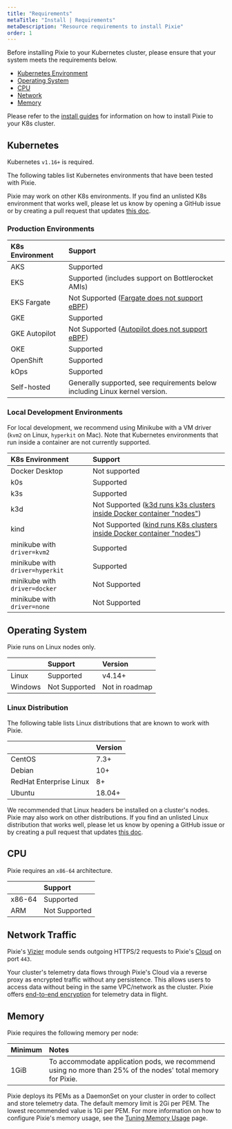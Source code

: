 ```yaml
---
title: "Requirements"
metaTitle: "Install | Requirements"
metaDescription: "Resource requirements to install Pixie"
order: 1
---
```


Before installing Pixie to your Kubernetes cluster, please ensure that your system meets the requirements below.

- [Kubernetes Environment](/installing-pixie/requirements/#kubernetes)
- [Operating System](/installing-pixie/requirements/#operating-system)
- [CPU](/installing-pixie/requirements/#cpu)
- [Network](/installing-pixie/requirements/#network-traffic)
- [Memory](/installing-pixie/requirements/#memory)

Please refer to the [install guides](/installing-pixie/install-guides/) for information on how to install Pixie to your K8s cluster.

## Kubernetes

Kubernetes `v1.16+` is required.

The following tables list Kubernetes environments that have been tested with Pixie.

<Alert variant="outlined" severity="info">Pixie may work on other K8s environments. If you find an unlisted K8s environment that works well, please let us know by opening a GitHub issue or by creating a pull request that updates <a href="https://github.com/pixie-io/docs.px.dev/blob/main/content/en/02-installing-pixie/01-requirements.md">this doc</a>.</Alert>

### Production Environments

| K8s Environment  | Support                                                         |
| :--------------- | :-------------------------------------------------------------- |
| AKS              | Supported                                                       |
| EKS              | Supported (includes support on Bottlerocket AMIs)               |
| EKS Fargate      | Not Supported ([Fargate does not support eBPF](https://github.com/aws/containers-roadmap/issues/1027)) |
| GKE              | Supported                                                       |
| GKE Autopilot    | Not Supported ([Autopilot does not support eBPF](https://github.com/pixie-io/pixie/issues/278#issuecomment-853269290)) |
| OKE              | Supported                                                       |
| OpenShift        | Supported                                                       |
| kOps             | Supported                                                       |
| Self-hosted      | Generally supported, see requirements below including Linux kernel version. |

### Local Development Environments

For local development, we recommend using Minikube with a VM driver (`kvm2` on Linux, `hyperkit` on Mac). Note that Kubernetes environments that run inside a container are not currently supported.

| K8s Environment                 | Support       |
| :------------------------------ | :------------ |
| Docker Desktop                  | Not supported |
| k0s                             | Supported     |
| k3s                             | Supported     |
| k3d                             | Not Supported ([k3d runs k3s clusters inside Docker container "nodes"](https://github.com/pixie-io/pixie/issues/337#issuecomment-949012061)) |
| kind                            | Not Supported ([kind runs K8s clusters inside Docker container "nodes"](https://github.com/pixie-io/pixie/issues/337#issuecomment-949012061)) |
| minikube with `driver=kvm2`     | Supported     |
| minikube with `driver=hyperkit` | Supported     |
| minikube with `driver=docker`   | Not Supported |
| minikube with `driver=none`     | Not Supported |

## Operating System

Pixie runs on Linux nodes only.

|         | Support         | Version           |
| :------ | :-------------  | :---------------- |
| Linux   | Supported       | v4.14+            |
| Windows | Not Supported   | Not in roadmap    |

### Linux Distribution

The following table lists Linux distributions that are known to work with Pixie.

|              |  Version              |
|:-----------  |  :------------------- |
| CentOS       |  7.3+                 |
| Debian       |  10+                  |
| RedHat Enterprise Linux |  8+        |
| Ubuntu       |  18.04+               |

<Alert variant="outlined" severity="info">We recommended that Linux headers be installed on a cluster's nodes.</Alert>
<Alert variant="outlined" severity="info">Pixie may also work on other distributions. If you find an unlisted Linux distribution that works well, please let us know by opening a GitHub issue or by creating a pull request that updates <a href="https://github.com/pixie-io/docs.px.dev/blob/main/content/en/02-installing-pixie/01-requirements.md">this doc</a>.</Alert>

## CPU

Pixie requires an `x86-64` architecture.

|         | Support           |
| :------ | :---------------- |
| x86-64  | Supported         |
| ARM     | Not Supported     |

## Network Traffic

Pixie's [Vizier](/reference/architecture/#vizier) module sends outgoing HTTPS/2 requests to Pixie's [Cloud](/reference/architecture/#cloud) on port `443`.

Your cluster's telemetry data flows through Pixie's Cloud via a reverse proxy as encrypted traffic without any persistence. This allows users to access data without being in the same VPC/network as the cluster. Pixie offers [end-to-end encryption](/about-pixie/faq#data-collection-how-does-pixie-secure-its-data) for telemetry data in flight.

## Memory

Pixie requires the following memory per node:

| Minimum   | Notes                                                                  |
| :-------- | :--------------------------------------------------------------------- |
| 1GiB      | To accommodate application pods, we recommend using no more than 25% of the nodes' total memory for Pixie.  |

Pixie deploys its PEMs as a DaemonSet on your cluster in order to collect and store telemetry data. The default memory limit is 2Gi per PEM. The lowest recommended value is 1Gi per PEM. For more information on how to configure Pixie's memory usage, see the [Tuning Memory Usage](/reference/admin/tuning-mem-usage/) page.
